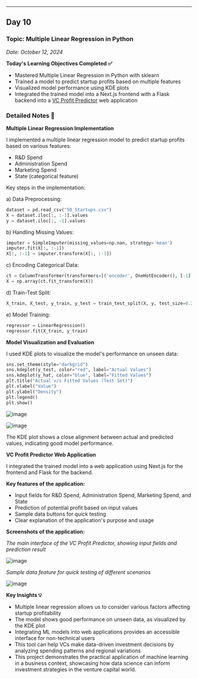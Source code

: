 ___
## Day 10
### Topic: Multiple Linear Regression in Python
*Date: October 12, 2024*

**Today's Learning Objectives Completed ✅**
- Mastered Multiple Linear Regression in Python with sklearn
- Trained a model to predict startup profits based on multiple features
- Visualized model performance using KDE plots
- Integrated the trained model into a Next.js frontend with a Flask backend into a [VC Profit Predictor](https://vc-profit-predictor.vercel.app/) web application

### Detailed Notes 📝

**Multiple Linear Regression Implementation**

I implemented a multiple linear regression model to predict startup profits based on various features:
- R&D Spend
- Administration Spend
- Marketing Spend
- State (categorical feature)

Key steps in the implementation:

a) Data Preprocessing:
```python
dataset = pd.read_csv("50_Startups.csv")
X = dataset.iloc[:, :-1].values
y = dataset.iloc[:, -1].values
```

b) Handling Missing Values:
```python
imputer = SimpleImputer(missing_values=np.nan, strategy='mean')
imputer.fit(X[:, :-1])
X[:, :-1] = imputer.transform(X[:, :-1])
```

c) Encoding Categorical Data:
```python
ct = ColumnTransformer(transformers=[('encoder', OneHotEncoder(), [-1])], remainder='passthrough')
X = np.array(ct.fit_transform(X))
```

d) Train-Test Split:
```python
X_train, X_test, y_train, y_test = train_test_split(X, y, test_size=0.2, random_state=0)
```

e) Model Training:
```python
regressor = LinearRegression()
regressor.fit(X_train, y_train)
```

**Model Visualization and Evaluation**

I used KDE plots to visualize the model's performance on unseen data:

```python
sns.set_theme(style="darkgrid")
sns.kdeplot(y_test, color="red", label="Actual Values")
sns.kdeplot(y_hat, color="blue", label="Fitted Values")
plt.title("Actual v/s Fitted Values (Test Set)")
plt.xlabel("Value")
plt.ylabel("Density")
plt.legend()
plt.show()
```

![image](https://github.com/user-attachments/assets/16bc858c-6110-4472-972e-45df936c24a0)

![image](https://github.com/user-attachments/assets/477ad37a-6504-40dd-90cf-ce666ac05d6e)


The KDE plot shows a close alignment between actual and predicted values, indicating good model performance.

**VC Profit Predictor Web Application**

I integrated the trained model into a web application using Next.js for the frontend and Flask for the backend.

**Key features of the application:**
- Input fields for R&D Spend, Administration Spend, Marketing Spend, and State
- Prediction of potential profit based on input values
- Sample data buttons for quick testing
- Clear explanation of the application's purpose and usage

**Screenshots of the application:**

*The main interface of the VC Profit Predictor, showing input fields and prediction result*

![image](https://github.com/user-attachments/assets/e9a17e7c-6568-4091-8aa3-73806e62d940)

*Sample data feature for quick testing of different scenarios*

![image](https://github.com/user-attachments/assets/ec34b64c-967f-4923-93f2-1784741ae975)

**Key Insights 💡**
- Multiple linear regression allows us to consider various factors affecting startup profitability
- The model shows good performance on unseen data, as visualized by the KDE plot
- Integrating ML models into web applications provides an accessible interface for non-technical users
- This tool can help VCs make data-driven investment decisions by analyzing spending patterns and regional variations
- This project demonstrates the practical application of machine learning in a business context, showcasing how data science can inform investment strategies in the venture capital world.
